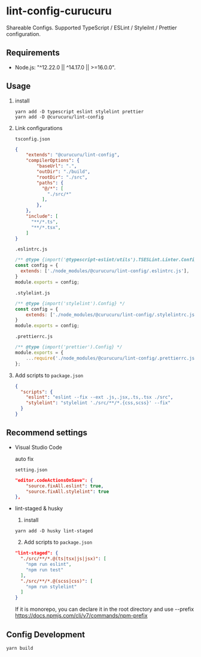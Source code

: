 # lint-config-curucuru

Shareable Configs.
Supported TypeScript / ESLint / Styleilnt / Prettier configuration.

## Requirements

- Node.js: "^12.22.0 || ^14.17.0 || >=16.0.0".

## Usage

1. install

    ```
    yarn add -D typescript eslint stylelint prettier
    yarn add -D @curucuru/lint-config
    ```

2. Link configurations

    `tsconfig.json`

    ```json
    {
        "extends": "@curucuru/lint-config",
        "compilerOptions": {
            "baseUrl": ".",
            "outDir": "./build",
            "rootDir": "./src",
            "paths": {
              "@/*": [
                "./src/*"
              ],
            },
        },
        "include": [
          "**/*.ts",
          "**/*.tsx",
        ]
    }
    ```

    `.eslintrc.js`
    ```js
    /** @type {import('@typescript-eslint/utils').TSESLint.Linter.Config} */
    const config = {
      extends: ['./node_modules/@curucuru/lint-config/.eslintrc.js'],
    }
    module.exports = config;
    ```

    `.stylelint.js`
    ```js
    /** @type {import('stylelint').Config} */
    const config = {
        extends: ['./node_modules/@curucuru/lint-config/.stylelintrc.js'],
    }
    module.exports = config;
    ```

    `.prettierrc.js`
    ```js
    /** @type {import('prettier').Config} */
    module.exports = {
        ...require('./node_modules/@curucuru/lint-config/.prettierrc.js'),
    };
    ```

3. Add scripts to `package.json`

    ```json
    {
      "scripts": {
        "eslint": "eslint --fix --ext .js,.jsx,.ts,.tsx ./src",
        "stylelint": "stylelint './src/**/*.{css,scss}' --fix"
      }
    }
    ```

## Recommend settings

- Visual Studio Code

    auto fix

    `setting.json`

    ```json
    "editor.codeActionsOnSave": {
        "source.fixAll.eslint": true,
        "source.fixAll.stylelint": true
    },
    ```

- lint-staged & husky

  1. install

  ```
  yarn add -D husky lint-staged
  ```

  2. Add scripts to `package.json`

  ```json
  "lint-staged": {
    "./src/**/*.@(ts|tsx|js|jsx)": [
      "npm run eslint",
      "npm run test"
    ],
    "./src/**/*.@(scss|css)": [
      "npm run stylelint"
    ]
  }
  ```

  If it is monorepo, you can declare it in the root directory and use --prefix
  https://docs.npmjs.com/cli/v7/commands/npm-prefix


## Config Development

```
yarn build
```
